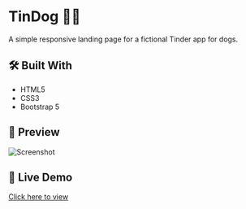 # TinDog 🐶💘

A simple responsive landing page for a fictional Tinder app for dogs.

## 🛠️ Built With
- HTML5
- CSS3
- Bootstrap 5

## 📸 Preview
![Screenshot](screenshot.jpg)

## 🚀 Live Demo
[Click here to view]()


